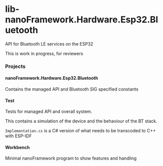 # lib-nanoFramework.Hardware.Esp32.Bluetooth

API for Bluetooth LE services on the ESP32

This is work in progress, for reviewers

### Projects

#### nanoFramework.Hardware.Esp32.Bluetooth

Contains the managed API and Bluetooth SIG specified constants

#### Test

Tests for managed API and overall system.

This contains a simulation of the device and the behaviour of the BT stack.

``` Implementation.cs ``` is a C# version of what needs to be transcoded to C++ with ESP-IDF

#### Workbench

Minimal nanoFramework program to show features and handling



